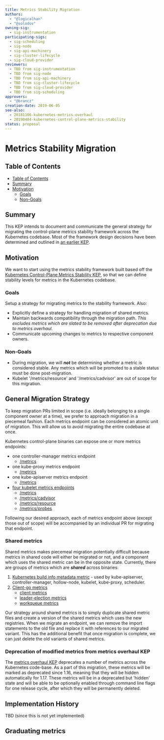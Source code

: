 ```yaml
---
title: Metrics Stability Migration
authors:
  - "@logicalhan"
  - "@solodov"
owning-sig:
  - sig-instrumentation
participating-sigs:
  - sig-scheduling
  - sig-node
  - sig-api-machinery
  - sig-cluster-lifecycle
  - sig-cloud-provider
reviewers:
  - TBD from sig-instrumentation
  - TBD from sig-node
  - TBD from sig-api-machinery
  - TBD from sig-cluster-lifecycle
  - TBD from sig-cloud-provider
  - TBD from sig-scheduling
approvers:
  - "@brancz"
creation-date: 2019-06-05
see-also:
  - 20181106-kubernetes-metrics-overhaul
  - 20190404-kubernetes-control-plane-metrics-stability
status: proposal
---
```


# Metrics Stability Migration

## Table of Contents

* [Table of Contents](#table-of-contents)
* [Summary](#summary)
* [Motivation](#motivation)
    * [Goals](#goals)
    * [Non-Goals](#non-goals)


## Summary

This KEP intends to document and communicate the general strategy for migrating the control-plane metrics stability framework across the Kubernetes codebase. Most of the framework design decisions have been determined and outlined in [an earlier KEP](https://github.com/kubernetes/enhancements/blob/master/keps/sig-instrumentation/20190404-kubernetes-control-plane-metrics-stability.md).

## Motivation

We want to start using the metrics stability framework built based off the [Kubernetes Control-Plane Metrics Stability KEP](https://github.com/kubernetes/enhancements/blob/master/keps/sig-instrumentation/20190404-kubernetes-control-plane-metrics-stability.md), so that we can define stability levels for metrics in the Kubernetes codebase.

### Goals

Setup a strategy for migrating metrics to the stability framework. Also:

 * Explicitly define a strategy for handling migration of shared metrics.
 * Maintain backwards compatibility through the migration path. *This excludes metrics which are slated to be removed after deprecation due to metrics overhaul.*
 * Communicate upcoming changes to metrics to respective component owners.

### Non-Goals

* During migration, we will __*not*__ be determining whether a metric is considered stable. Any metrics which will be promoted to a stable status must be done post-migration.
* Kubelet '/metrics/resource' and '/metrics/cadvisor' are out of scope for this migration.

## General Migration Strategy

To keep migration PRs limited in scope (i.e. ideally belonging to a single component owner at a time), we prefer to approach migration in a piecemeal fashion. Each metrics endpoint can be considered an atomic unit of migration. This will allow us to avoid migrating the entire codebase at once.

Kubernetes control-plane binaries can expose one or more metrics endpoints:

* one controller-manager metrics endpoint
    * [/metrics](https://github.com/kubernetes/kubernetes/blob/release-1.15/cmd/controller-manager/app/serve.go#L65)
* one kube-proxy metrics endpoint
    * [/metrics](https://github.com/kubernetes/kubernetes/blob/release-1.15/cmd/kube-proxy/app/server.go#L570)
* one kube-apiserver metrics endpoint
    * [/metrics](https://github.com/kubernetes/kubernetes/blob/release-1.15/staging/src/k8s.io/apiserver/pkg/server/routes/metrics.go#L36)
* [four kubelet metrics endpoints](https://github.com/kubernetes/kubernetes/blob/release-1.15/staging/src/k8s.io/apiserver/pkg/server/routes/metrics.go#L36)
    * [/metrics](https://github.com/kubernetes/kubernetes/blob/release-1.15/pkg/kubelet/server/server.go#L299)
    * [/metrics/cadvisor](https://github.com/kubernetes/kubernetes/blob/release-1.15/pkg/kubelet/server/server.go#L315)
    * [/metrics/resource](https://github.com/kubernetes/kubernetes/blob/release-1.15/pkg/kubelet/server/server.go#L321-L323)
    * [/metrics/probes](https://github.com/kubernetes/kubernetes/blob/release-1.15/pkg/kubelet/server/server.go#L329-L331)

Following our desired approach, each of metrics endpoint above (except those out of scope) will be accompanied by an individual PR for migrating that endpoint.

### Shared metrics

Shared metrics makes piecemeal migration potentially difficult because metrics in shared code will either be migrated or not, and a component which uses the shared metric can be in the opposite state. Currently, there are groups of metrics which are __*shared*__ across binaries:

1. [Kubernetes build info metadata metric](https://github.com/kubernetes/kubernetes/blob/release-1.15/pkg/version/prometheus/prometheus.go#L26-L38) - used by kube-apiserver, controller-manager, hollow-node, kubelet, kube-proxy, scheduler.
2. [Client-go metrics](https://github.com/kubernetes/kubernetes/blob/release-1.15/pkg/util/prometheusclientgo/adapters.go#L20-L24)
    * [client metrics](https://github.com/kubernetes/kubernetes/blob/release-1.15/pkg/client/metrics/prometheus/prometheus.go#L61-L66)
    * [leader-election metrics](https://github.com/kubernetes/kubernetes/blob/release-1.15/pkg/util/prometheusclientgo/leaderelection/adapter.go#L27-L29)
    * [workqueue metrics](https://github.com/kubernetes/kubernetes/blob/release-1.15/pkg/util/workqueue/prometheus/prometheus.go)

Our strategy around shared metrics is to simply duplicate shared metric files and create a version of the shared metrics which uses the new registries. When we migrate an endpoint, we can remove the import statements to the old file and replace it with references to our migrated variant. This has the additional benefit that once migration is complete, we can just delete the old variants of shared metrics.

### Deprecation of modified metrics from metrics overhaul KEP

The [metrics overhaul KEP](https://github.com/kubernetes/enhancements/blob/master/keps/sig-instrumentation/20181106-kubernetes-metrics-overhaul.md) deprecates a number of metrics across the Kubernetes code-base. As a part of this migration, these metrics will be marked as deprecated since 1.16, meaning that they will be hidden automatically for 1.17. These metrics will be in a deprecated but 'hidden' state and will be able to be optionally enabled through command line flags for one release cycle, after which they will be permanently deleted.

## Implementation History

TBD (since this is not yet implemented)

## Graduating metrics


